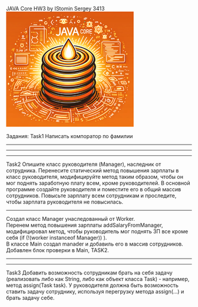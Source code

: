 JAVA Core HW3 by IStomin Sergey 3413
![Image alt](https://github.com/Sistomin/JavaCoreHW3/blob/main/img.png)

Задания:
Task1 Написать компоратор по фамилии
_________________________________________

_______________________________________
_________________________________________
Task2 Опишите класс руководителя (Manager), наследник от сотрудника. Перенесите статический метод повышения зарплаты в класс руководителя, модифицируйте метод таким образом, чтобы он мог поднять заработную плату всем, кроме руководителей. В основной программе создайте руководителя и поместите его в общий массив сотрудников. Повысьте зарплату всем сотрудникам и проследите, чтобы зарплата руководителя не повысилась.
________________________________________
Создал класс Manager унаследованный от Worker.  
Перенем метод повышения зарплаты addSalaryFromManager, модифицировал метод, чтобы руководитель мог поднять ЗП все кроме себя (if (!(worker instanceof Manager)) ).  
В классе Main создал manader и добавиль его в массив сотрудников.  
Добавлен блок проверки в Main, TASK2.
__________________________________________
___________________________________________
Task3 Добавить возможность сотрудникам брать на себя задачу (реализовать либо как String, либо как объект класса Task) - например, метод assign(Task task). У руководителя должна быть возможность ставить задачу сотруднику, используя перегрузку метода assign(...) и брать задачу себе.
